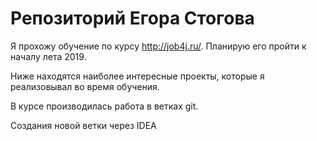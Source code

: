 # Репозиторий Егора Стогова

Я прохожу обучение по курсу http://job4j.ru/. Планирую его пройти к началу лета 2019.

Ниже находятся наиболее интересные проекты, которые я реализовывал во время обучения.

В курсе производилась работа в ветках git.

Создания новой ветки через IDEA